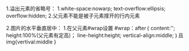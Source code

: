 1.溢出元素的省略号：
	1.white-space:nowarp; 
	text-overflow:ellipsis;
	overflow:hidden;
	2.父元素不能是被子元素撑开的行内元素
	
2.图片的水平垂直居中：
	1.在父元素#wrap设置
	#wrap：after｛
		content:'';
		height:100%(父元素有定高)；
		line-height:height;
		vertical-align:middle;
	｝且img{vertival:middle }
